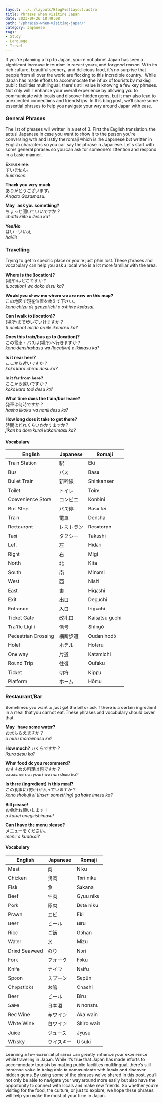 ```yaml
---
layout: ../../layouts/BlogPostLayout.astro
title: Phrases when visiting Japan
date: 2023-09-26 18:49:08
path: "/phrases-when-visiting-japan/"
category: Japanese
tags:
- Study
- Language
- Travel
---
```


If you're planning a trip to Japan, you're not alone! Japan has seen a significant increase in tourism in recent years, and for good reason. With its rich culture, beautiful scenery, and delicious food, it's no surprise that people from all over the world are flocking to this incredible country.
 While Japan has made efforts to accommodate the influx of tourists by making public facilities multilingual, there's still value in knowing a few key phrases. Not only will it enhance your overall experience by allowing you to communicate with locals and discover hidden gems, but it may also lead to unexpected connections and friendships. In this blog post, we'll share some essential phrases to help you navigate your way around Japan with ease.

### General Phrases

The list of phrases will written in a set of 3. First the English translation, the actual Japanese in case you want to show it to the person you're conversing with and lastly the romaji which is the Japanese but written in English characters so you can say the phrase in Japanese. Let's start with some general phrases so you can ask for someone's attention and respond in a basic manner.

**Excuse me.**\
すいません。\
*Suimasen.*

**Thank you very much.**\
ありがとうございます。\
*Arigato Gozaimasu.*

**May I ask you something?**\
ちょっと聞いていいですか？\
*chotto kiite ii desu ka?*

**Yes/No**\
はい・いいえ\
*hai/iie*

### Travelling

Trying to get to specific place or you're just plain lost. These phrases and vocabulary can help you ask a local who is a lot more familiar with the area.

**Where is the (location)?**\
(場所)はどこですか？\
*(Location) wa doko desu ka?*

**Would you show me where we are now on this map?**\
この地図で現在位置を教えて下さい。\
*kono chizu de genzai ichi o oshiete kudasai.*

**Can I walk to (location)?**\
(場所)まで歩いていけますか？\
*(Location) made aruite ikemasu ka?*

**Does this train/bus go to (location)?**\
この電車・バスは(場所)へ行きますか？\
*kono densha/basu wa (location) e ikimasu ka?*

**Is it near here?**\
ここから近いですか？\
*koko kara chikai desu ka?*

**Is it far from here?**\
ここから遠いですか？\
*koko kara tooi desu ka?*

**What time does the train/bus leave?**\
発車は何時ですか？\
*hasha jikoku wa nanji desu ka?*

**How long does it take to get there?**\
時間はどれくらいかかりますか？\
*jikan ha dore kurai kakarimasu ka?*

#### Vocabulary

| English             | Japanese   | Romaji         |
|---------------------|------------|----------------|
| Train Station       | 駅         | Eki            |
| Bus                 | バス       | Basu           |
| Bullet Train        | 新幹線     | Shinkansen     |
| Toilet              | トイレ     | Toire          |
| Convenience Store   | コンビニ   | Konbini        |
| Bus Stop            | バス停     | Basu tei       |
| Train               | 電車       | Densha         |
| Restaurant          | レストラン | Resutoran      |
| Taxi                | タクシー   | Takushi        |
| Left                | 左         | Hidari         |
| Right               | 右         | Migi           |
| North               | 北         | Kita           |
| South               | 南         | Minami         |
| West                | 西         | Nishi          |
| East                | 東         | Higashi        |
| Exit                | 出口       | Deguchi        |
| Entrance            | 入口       | Iriguchi       |
| Ticket Gate         | 改札口     | Kaisatsu guchi |
| Traffic Light       | 信号       | Shingō         |
| Pedestrian Crossing | 横断歩道   | Oudan hodō     |
| Hotel               | ホテル     | Hoteru         |
| One way             | 片道       | Katamichi      |
| Round Trip          | 往復       | Oufuku         |
| Ticket              | 切符       | Kippu          |
| Platform            | ホーム     | Hōmu           |

### Restaurant/Bar

Sometimes you want to just get the bill or ask if there is a certain ingredient in a meal that you cannot eat. These phrases and vocabulary should cover that.

**May I have some water?**\
お水もらえますか？\
*o mizu moraemasu ka?*

**How much?**
いくらですか？\
*ikura desu ka?*

**What food do you recommend?**\
おすすめの料理は何ですか？\
*osusume no ryouri wa nan desu ka?*

**Is there (ingredient) in this meal?**\
この食事に(何か)が入っていますか？\
*kono shokuji ni (Insert something) ga haite imasu ka?*

**Bill please!**\
お会計お願いします！\
*o kaikei onegaishimasu!*

**Can I have the menu please?**\
メニューをください。\
*menu o kudasai?*

#### Vocabulary

| English       | Japanese   | Romaji     |
|---------------|------------|------------|
| Meat          | 肉         | Niku       |
| Chicken       | 鶏肉       | Tori niku  |
| Fish          | 魚         | Sakana     |
| Beef          | 牛肉       | Gyuu niku  |
| Pork          | 豚肉       | Buta niku  |
| Prawn         | エビ       | Ebi        |
| Beer          | ビール     | Biru       |
| Rice          | ご飯       | Gohan      |
| Water         | 水         | Mizu       |
| Dried Seaweed | のり       | Nori       |
| Fork          | フォーク   | Fōku       |
| Knife         | ナイフ     | Naifu      |
| Spoon         | スプーン   | Supūn      |
| Chopsticks    | お箸       | Ohashi     |
| Beer          | ビール     | Bīru       |
| Sake          | 日本酒     | Nihonshu   |
| Red Wine      | 赤ワイン   | Aka wain   |
| White Wine    | 白ワイン   | Shiro wain |
| Juice         | ジュース   | Jyūsu      |
| Whisky        | ウイスキー | Uisuki     |

Learning a few essential phrases can greatly enhance your experience while traveling in Japan. While it’s true that Japan has made efforts to accommodate tourists by making public facilities multilingual, there’s still immense value in being able to communicate with locals and discover hidden gems. By using some of the phrases we’ve shared in this post, you’ll not only be able to navigate your way around more easily but also have the opportunity to connect with locals and make new friends. So whether you’re visiting for the food, the culture, or just to explore, we hope these phrases will help you make the most of your time in Japan.
